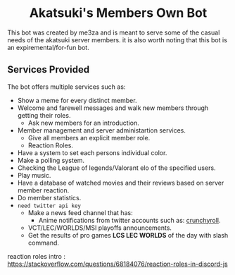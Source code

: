 <h1 align="center"><strong>Akatsuki's Members Own Bot</strong></h1>

This bot was created by me3za and is meant to serve some of the casual needs of the akatsuki server members. it is also worth noting that this bot is an expiremental/for-fun bot.

## **Services Provided**

The bot offers multiple services such as:

- Show a meme for every distinct member.
- Welcome and farewell messages and walk new members through getting their roles.
	- Ask new members for an introduction.
- Member management and server administartion services.
	- Give all members an explicit member role.
	- Reaction Roles.
- Have a system to set each persons individual color.
- Make a polling system.
- Checking the League of legends/Valorant elo of the specified users.
- Play music.
- Have a database of watched movies and their reviews based on server member reaction.
- Do member statistics.
- `need twitter api key`
	- Make a news feed channel that has:
		- Anime notifications from twitter accounts such as: [crunchyroll](https://twitter.com/Crunchyroll).
	- VCT/LEC/WORLDS/MSI playoffs announcements.
	- Get the results of pro games **LCS LEC WORLDS** of the day with slash command.


reaction roles intro : https://stackoverflow.com/questions/68184076/reaction-roles-in-discord-js
